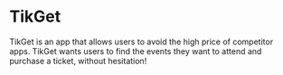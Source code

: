 # TikGet
TikGet is an app that allows users to avoid the high price of competitor apps. TikGet wants users to find the events they want to attend and purchase a ticket, without hesitation!
